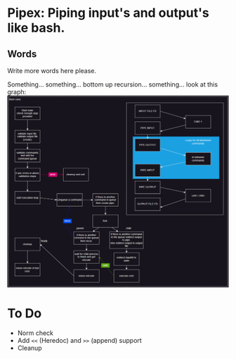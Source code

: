 # Pipex: Piping input's and output's like bash.

## Words

Write more words here please.

Something... something... bottom up recursion... something...
look at this graph: 
![process diagram](static/diagram.png)

# To Do 
- Norm check
- Add `<<` (Heredoc) and `>>` (append) support
- Cleanup
